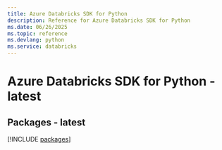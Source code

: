```yaml
---
title: Azure Databricks SDK for Python
description: Reference for Azure Databricks SDK for Python
ms.date: 06/26/2025
ms.topic: reference
ms.devlang: python
ms.service: databricks
---
```

# Azure Databricks SDK for Python - latest
## Packages - latest
[!INCLUDE [packages](databricks-index.md)]